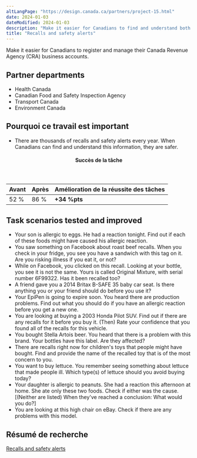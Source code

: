 ```yaml
---
altLangPage: "https://design.canada.ca/partners/project-15.html"
date: 2024-01-03
dateModified: 2024-01-03
description: "Make it easier for Canadians to find and understand both recalls and safety alerts for food, health products, vehicles and car seats."
title: "Recalls and safety alerts"
---
```

<p>Make it easier for Canadians to register and manage their Canada Revenue Agency (CRA) business accounts.</p>
<h2>Partner departments</h2>
<ul>
  <li>Health Canada</li>
  <li>Canadian Food and Safety Inspection Agency</li>
  <li>Transport Canada</li>
  <li>Environment Canada</li>
</ul>
<h2>Pourquoi ce travail est important</h2>
<ul>
  <li>There are thousands of recalls and safety alerts every year. When Canadians can find and understand this information, they are safer.</li>
</ul>
<div class="row mrgn-tp-lg mrgn-bttm-lg">
  <div class="col-md-8">
    <div class="panel panel-success">
      <header class="panel-heading">
        <h4 class="panel-title text-center">Succès de la tâche</h4>
      </header>
      <table class="table">
        <thead>
          <tr style="">
            <th scope="col" class="col-md-3">Avant</th>
            <th scope="col" class="col-md-3">Après</th>
            <th scope="col" class="col-md-6">Amélioration de la réussite des tâches</th>
          </tr>
        </thead>
        <tbody>
          <tr>
            <td class="table-smnum">52&nbsp;%</td>
            <td class="table-smnum">86&nbsp;%</td>
            <td class="table-smnum"><span class="text-success"><strong>+34&nbsp;%pts</strong></span></td>
          </tr>
        </tbody>
      </table>
    </div>
  </div>
</div>
<h2>Task scenarios tested and improved</h2>
<ul class="lst-spcd">
  <li>Your son is allergic to eggs. He had a reaction tonight. Find out if each of these foods might have caused his allergic reaction.</li>
  <li>You saw something on Facebook about roast beef recalls. When you check in your fridge, you see you have a sandwich with this tag on it. Are you risking illness if you eat it, or not?</li>
  <li>While on Facebook, you clicked on this recall. Looking at your bottle, you see it is not the same. Yours is called Original Mixture, with serial number 6F99322. Has it been recalled too?</li>
  <li>A friend gave you a 2014 Britax B-SAFE 35 baby car seat. Is there anything you or your friend should do before you use it?</li>
  <li>Your EpiPen is going to expire soon. You heard there are production problems. Find out what you should do if you have an allergic reaction before you get a new one.</li>
  <li>You are looking at buying a 2003 Honda Pilot SUV. Find out if there are any recalls for it before you buy it. (Then) Rate your confidence that you found all of the recalls for this vehicle.</li>
  <li>You bought Stella Artois beer. You heard that there is a problem with this brand. Your bottles have this label. Are they affected?</li>
  <li>There are recalls right now for children's toys that people might have bought. Find and provide the name of the recalled toy that is of the most concern to you.</li>
  <li>You want to buy lettuce. You remember seeing something about lettuce that made people ill. Which type(s) of lettuce should you avoid buying today?</li>
  <li>Your daughter is allergic to peanuts. She had a reaction this afternoon at home. She ate only these two foods. Check if either was the cause. [(Neither are listed) When they've reached a conclusion: What would you do?] </li>
  <li>You are looking at this high chair on eBay. Check if there are any problems with this model.</li>
</ul>
<h2>Résumé de recherche</h2>
<p><a href="https://blogue.canada.ca/resumes-recherche/recalls-research-summary.html">Recalls and safety alerts</a></p>
